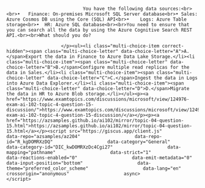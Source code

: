 <p class="card-text">
							
								You have the following data sources:<br><br>•	Finance: On-premises Microsoft SQL Server database<br>•	Sales: Azure Cosmos DB using the Core (SQL) API<br>•	Logs: Azure Table storage<br>•	HR: Azure SQL database<br><br>You need to ensure that you can search all the data by using the Azure Cognitive Search REST API.<br><br>What should you do?
							
						</p><ul><li class="multi-choice-item correct-hidden"><span class="multi-choice-letter" data-choice-letter="A">A.</span>Export the data in Finance to Azure Data Lake Storage.</li><li class="multi-choice-item"><span class="multi-choice-letter" data-choice-letter="B">B.</span>Configure multiple read replicas for the data in Sales.</li><li class="multi-choice-item"><span class="multi-choice-letter" data-choice-letter="C">C.</span>Ingest the data in Logs into Azure Data Explorer.</li><li class="multi-choice-item"><span class="multi-choice-letter" data-choice-letter="D">D.</span>Migrate the data in HR to Azure Blob storage.</li></ul><p><a href="https://www.examtopics.com/discussions/microsoft/view/124976-exam-ai-102-topic-4-question-15-discussion/">https://www.examtopics.com/discussions/microsoft/view/124976-exam-ai-102-topic-4-question-15-discussion/</a></p><p><a href="https://azsamples.github.io/ai102/mirror/topic-04-question-15.html">https://azsamples.github.io/ai102/mirror/topic-04-question-15.html</a></p><script src="https://giscus.app/client.js"                    data-repo="azsamples/az204"                    data-repo-id="R_kgDOMRXzDQ"                    data-category="General"                    data-category-id="DIC_kwDOMRXzDc4Cgi27"                    data-mapping="pathname"                    data-strict="1"                    data-reactions-enabled="0"                    data-emit-metadata="0"                    data-input-position="bottom"                    data-theme="preferred_color_scheme"                    data-lang="en"                    crossorigin="anonymous"                    async>                    </script>